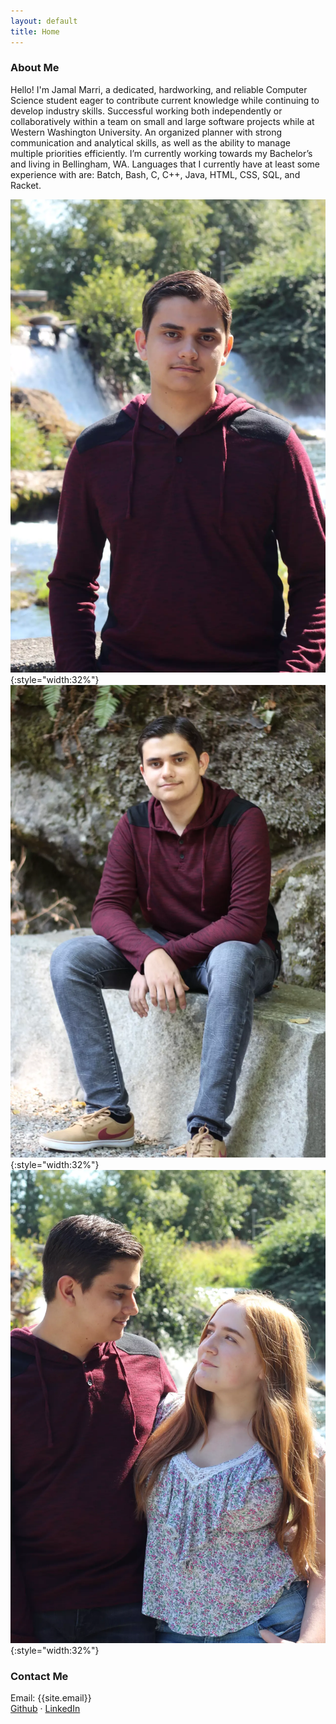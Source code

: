 ```yaml
---
layout: default
title: Home
---
```


### About Me

Hello! I'm Jamal Marri, a dedicated, hardworking, and reliable Computer Science
student eager to contribute current knowledge while continuing to develop
industry skills. Successful working both independently or collaboratively within
a team on small and large software projects while at Western Washington
University. An organized planner with strong communication and analytical
skills, as well as the ability to manage multiple priorities efficiently. I’m
currently working towards my Bachelor’s and living in Bellingham, WA. Languages
that I currently have at least some experience with are: Batch, Bash, C, C++,
Java, HTML, CSS, SQL, and Racket.

![*A picture of me*](assets/images/profile-waterfalls.webp){:style="width:32%"}
![*Another picture of me*](assets/images/profile-rocks.webp){:style="width:32%"}
![*A picture of me with my girlfriend*](assets/images/profile-couple.webp){:style="width:32%"}

### Contact Me
Email: {{site.email}}<br>
[Github](https://www.github.com/{{site.github_username}}) ·
[LinkedIn](https://www.linkedin.com/in/{{site.linkedin_username}})
